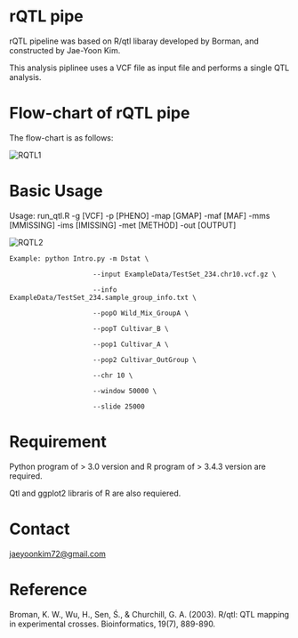 # rQTL pipe

rQTL pipeline was based on R/qtl libaray developed by Borman, and constructed by Jae-Yoon Kim.

This analysis piplinee uses a VCF file as input file and performs a single QTL analysis.


# Flow-chart of rQTL pipe

The flow-chart is as follows:

![RQTL1](https://user-images.githubusercontent.com/49300659/64957921-f3643400-d8c8-11e9-8439-817b6d9f4d22.png)


# Basic Usage

Usage: run_qtl.R -g [VCF] -p [PHENO] -map [GMAP] -maf [MAF] -mms [MMISSING] -ims [IMISSING] -met [METHOD] -out [OUTPUT]

![RQTL2](https://user-images.githubusercontent.com/49300659/64957960-07a83100-d8c9-11e9-9c63-6812cfb4e140.jpg)


    Example: python Intro.py -m Dstat \
    
                         --input ExampleData/TestSet_234.chr10.vcf.gz \
                         
                         --info ExampleData/TestSet_234.sample_group_info.txt \
                         
                         --popO Wild_Mix_GroupA \
                         
                         --popT Cultivar_B \
                         
                         --pop1 Cultivar_A \
                         
                         --pop2 Cultivar_OutGroup \
                         
                         --chr 10 \
                         
                         --window 50000 \
                         
                         --slide 25000


# Requirement

Python program of > 3.0 version and R program of > 3.4.3 version are required.

Qtl and ggplot2 libraris of R are also requiered.


# Contact

jaeyoonkim72@gmail.com


# Reference

Broman, K. W., Wu, H., Sen, Ś., & Churchill, G. A. (2003). R/qtl: QTL mapping in experimental crosses. Bioinformatics, 19(7), 889-890.
